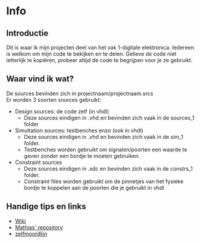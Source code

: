 # Info
## Introductie
Dit is waar ik mijn projecten deel van het vak 1-digitale elektronica.
Iedereen is welkom om mijn code te bekijken en te delen.
Gelieve de code niet letterlijk te kopiëren, probeer altijd de code te begrijpen voor je ze gebruikt.

## Waar vind ik wat?
De sources bevinden zich in projectnaam/projectnaam.srcs  
Er worden 3 soorten sources gebruikt:
* Design sources: de code zelf (in vhdl)
	* Deze sources eindigen in .vhd en bevinden zich vaak in de sources_1 folder
* Simultation sources: testbenches enzo (ook in vhdl)
	* Deze sources eindigen in .vhd en bevinden zich vaak in de sim_1 folder.
	* Testbenches worden gebruikt om signalen/poorten een waarde te geven zonder een bordje te moeten gebruiken.
* Constraint sources
	* Deze sources eindigen in .xdc en bevinden zich vaak in de constrs_1 folder.
	* Constraint files worden gebruikt om de pinnetjes van het fysieke bordje te koppelen aan de poorten die je gebruikt in vhdl
	
## Handige tips en links
* [Wiki](https://github.com/WatcherWhale/DigitalElectronics/wiki)  
* [Mathias' repository](https://github.com/WatcherWhale/DigitalElectronics)
* [zelfmoordlijn](https://www.zelfmoord1813.be/)  
<!--stackedit_data:
eyJoaXN0b3J5IjpbLTE3ODAxNjIyXX0=
-->